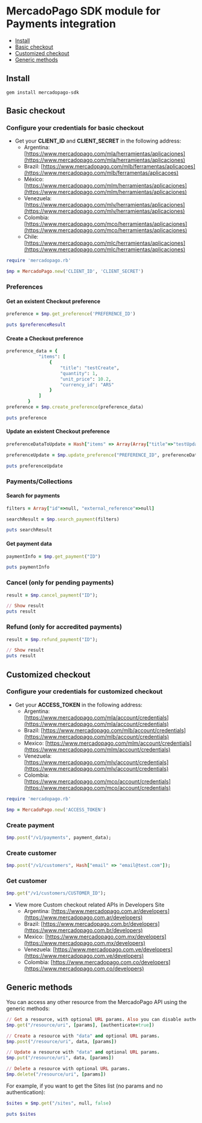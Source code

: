 # MercadoPago SDK module for Payments integration

- [Install](#install)
- [Basic checkout](#basic-checkout)
- [Customized checkout](#custom-checkout)
- [Generic methods](#generic-methods)

## Install

`gem install mercadopago-sdk`

## Basic checkout

### Configure your credentials for basic checkout

- Get your **CLIENT_ID** and **CLIENT_SECRET** in the following address:
  - Argentina: [https://www.mercadopago.com/mla/herramientas/aplicaciones](https://www.mercadopago.com/mla/herramientas/aplicaciones)
  - Brazil: [https://www.mercadopago.com/mlb/ferramentas/aplicacoes](https://www.mercadopago.com/mlb/ferramentas/aplicacoes)
  - México: [https://www.mercadopago.com/mlm/herramientas/aplicaciones](https://www.mercadopago.com/mlm/herramientas/aplicaciones)
  - Venezuela: [https://www.mercadopago.com/mlv/herramientas/aplicaciones](https://www.mercadopago.com/mlv/herramientas/aplicaciones)
  - Colombia: [https://www.mercadopago.com/mco/herramientas/aplicaciones](https://www.mercadopago.com/mco/herramientas/aplicaciones)
  - Chile: [https://www.mercadopago.com/mlc/herramientas/aplicaciones](https://www.mercadopago.com/mlc/herramientas/aplicaciones)

```ruby
require 'mercadopago.rb'

$mp = MercadoPago.new('CLIENT_ID', 'CLIENT_SECRET')
```

### Preferences

#### Get an existent Checkout preference

```ruby
preference = $mp.get_preference('PREFERENCE_ID')

puts $preferenceResult
```

#### Create a Checkout preference

```ruby
preference_data = {
			"items": [
				{
					"title": "testCreate",
					"quantity": 1,
					"unit_price": 10.2,
					"currency_id": "ARS"
				}
			]
		}
preference = $mp.create_preference(preference_data)

puts preference
```

#### Update an existent Checkout preference

```ruby
preferenceDataToUpdate = Hash["items" => Array(Array["title"=>"testUpdated", "quantity"=>1, "unit_price"=>2])]

preferenceUpdate = $mp.update_preference("PREFERENCE_ID", preferenceDataToUpdate)

puts preferenceUpdate
```

### Payments/Collections

#### Search for payments

```ruby
filters = Array["id"=>null, "external_reference"=>null]

searchResult = $mp.search_payment(filters)

puts searchResult
```

#### Get payment data

```ruby
paymentInfo = $mp.get_payment("ID")

puts paymentInfo
```

### Cancel (only for pending payments)

```ruby
result = $mp.cancel_payment("ID");

// Show result
puts result
```

### Refund (only for accredited payments)

```ruby
result = $mp.refund_payment("ID");

// Show result
puts result
```

## Customized checkout

### Configure your credentials for customized checkout

- Get your **ACCESS_TOKEN** in the following address:
  - Argentina: [https://www.mercadopago.com/mla/account/credentials](https://www.mercadopago.com/mla/account/credentials)
  - Brazil: [https://www.mercadopago.com/mlb/account/credentials](https://www.mercadopago.com/mlb/account/credentials)
  - Mexico: [https://www.mercadopago.com/mlm/account/credentials](https://www.mercadopago.com/mlm/account/credentials)
  - Venezuela: [https://www.mercadopago.com/mlv/account/credentials](https://www.mercadopago.com/mlv/account/credentials)
  - Colombia: [https://www.mercadopago.com/mco/account/credentials](https://www.mercadopago.com/mco/account/credentials)

```ruby
require 'mercadopago.rb'

$mp = MercadoPago.new('ACCESS_TOKEN')
```

### Create payment

```ruby
$mp.post("/v1/payments", payment_data);
```

### Create customer

```ruby
$mp.post("/v1/customers", Hash["email" => "email@test.com"]);
```

### Get customer

```ruby
$mp.get("/v1/customers/CUSTOMER_ID");
```

- View more Custom checkout related APIs in Developers Site
  - Argentina: [https://www.mercadopago.com.ar/developers](https://www.mercadopago.com.ar/developers)
  - Brazil: [https://www.mercadopago.com.br/developers](https://www.mercadopago.com.br/developers)
  - Mexico: [https://www.mercadopago.com.mx/developers](https://www.mercadopago.com.mx/developers)
  - Venezuela: [https://www.mercadopago.com.ve/developers](https://www.mercadopago.com.ve/developers)
  - Colombia: [https://www.mercadopago.com.co/developers](https://www.mercadopago.com.co/developers)

## Generic methods

You can access any other resource from the MercadoPago API using the generic methods:

```ruby
// Get a resource, with optional URL params. Also you can disable authentication for public APIs
$mp.get("/resource/uri", [params], [authenticate=true])

// Create a resource with "data" and optional URL params.
$mp.post("/resource/uri", data, [params])

// Update a resource with "data" and optional URL params.
$mp.put("/resource/uri", data, [params])

// Delete a resource with optional URL params.
$mp.delete("/resource/uri", [params])
```

For example, if you want to get the Sites list (no params and no authentication):

```ruby
$sites = $mp.get("/sites", null, false)

puts $sites
```
